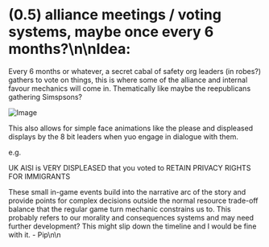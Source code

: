 # (0.5) alliance meetings / voting systems, maybe once every 6 months?\n\nIdea:
Every 6 months or whatever, a secret cabal of safety org leaders (in robes?) gathers to vote on things, this is where some of the alliance and internal favour mechanics will come in. Thematically like maybe the reepublicans gathering Simspsons? 

![Image](https://github.com/user-attachments/assets/1b595aeb-b6e7-4613-bb4d-5eced8c95cf0)

This also allows for simple face animations like the  please and displeased displays by the 8 bit leaders when yuo engage in dialogue with them.

e.g.  

UK AISI is VERY DISPLEASED that you voted to RETAIN PRIVACY RIGHTS FOR IMMIGRANTS

These small in-game events build into the narrative arc of the story and provide points for complex decisions outside the normal resource trade-off balance that the regular game turn mechanic constrains us to. This probably refers to our morality and consequences systems and may need further development? This might slip down the timeline and I would be fine with it. - Pip\n\n<!-- GitHub Issue #222 -->